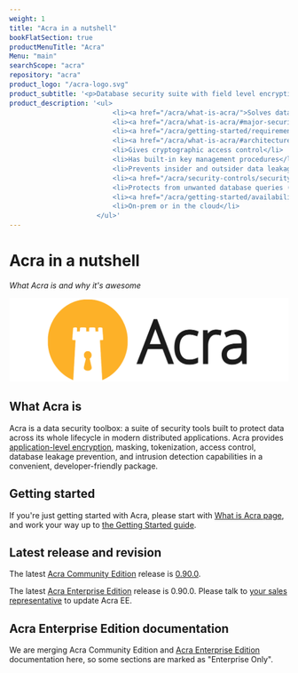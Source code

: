 ```yaml
---
weight: 1
title: "Acra in a nutshell"
bookFlatSection: true
productMenuTitle: "Acra"
Menu: "main"
searchScope: "acra"
repository: "acra"
product_logo: "/acra-logo.svg"
product_subtitle: '<p>Database security suite with field level encryption and leakage prevention. Protect sensitive data in databases and distributed applications.</p>'
product_description: '<ul>
                          <li><a href="/acra/what-is-acra/">Solves data security for any data storage</a></li>
                          <li><a href="/acra/what-is-acra/#major-security-features">Provides field level encryption, searchable encryption, data masking, tokenization</a></li>
                          <li><a href="/acra/getting-started/requirements/#databases">Works with SQL and NoSQL databases</a></li>
                          <li><a href="/acra/what-is-acra/#architecture">Has 3 modes</a>: database SQL proxy, encryption API, in-app SDKs</li>
                          <li>Gives cryptographic access control</li>
                          <li>Has built-in key management procedures</li>
                          <li>Prevents insider and outsider data leakage</li>
                          <li><a href="/acra/security-controls/security-logging-and-events/audit-logging/">Supports crypto-signed audit logging</a></li>
                          <li>Protects from unwanted database queries (<a href="/acra/security-controls/sql-firewall/">SQL firewall</a>)</li>
                          <li><a href="/acra/getting-started/availability/">Microservice-friendly, containers-friendly</a></li>
                          <li>On-prem or in the cloud</li>
                      </ul>'
---
```


# Acra in a nutshell

_What Acra is and why it's awesome_

![Acra logo](/files/acra/acralogo_large.png)


## What Acra is

Acra is a data security toolbox: a suite of security tools built to protect data across its whole lifecycle in modern distributed applications. Acra provides [application-level encryption](https://www.infoq.com/articles/ale-software-architects/), masking, tokenization, access control, database leakage prevention, and intrusion detection capabilities in a convenient, developer-friendly package. 


## Getting started

If you're just getting started with Acra, please start with [What is Acra page](/acra/what-is-acra/), and work your way up to [the Getting Started guide](/acra/getting-started/).


## Latest release and revision 

The latest [Acra Community Edition](https://github.com/cossacklabs/acra/) release is [0.90.0](https://github.com/cossacklabs/acra/releases/tag/0.90.0).

The latest [Acra Enterprise Edition](/acra/enterprise-edition/) release is 0.90.0. Please talk to [your sales representative](mailto:sales@cossacklabs.com) to update Acra EE.


## Acra Enterprise Edition documentation

We are merging Acra Community Edition and [Acra Enterprise Edition](/acra/enterprise-edition/) documentation here, so some sections are marked as "Enterprise Only".
